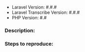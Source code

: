 - Laravel Version: #.#.#
- Laravel Transcribe Version: #.#.#
- PHP Version: #.#

### Description:

### Steps to reproduce:
